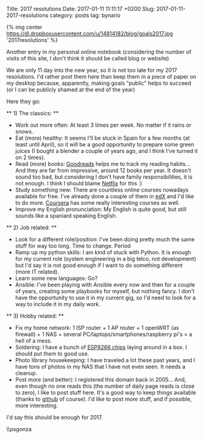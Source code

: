Title: 2017 resolutions
Date: 2017-01-11 11:11:17 +0200
Slug: 2017-01-11-2017-resolutions
category: posts
tag: bynario

{% img center https://dl.dropboxusercontent.com/u/14814182/blog/goals2017.jpg  '2017resolutions' %}

Another entry in my personal online notebook (considering the number of visits of this site, I don't think it should be called blog or website)

We are only 11 day into the new year, so it is not too late for my 2017 resolutions. I'd rather post them here than keep them in a piece of paper on my desktop because, apparently, making goals "public" helps to succeed (or I can be publicly shamed at the end of the year)

Here they go:

** 1) The classics: **
- Work out more often: At least 3 times per week. No matter if it rains or snows. 
- Eat (more) healthy: It seems I'll be stuck in Spain for a few months (at least until April), so it will be a good opportunity to prepare some green juices (I bought a blender a couple of years ago, and I think I've turned it on 2 times). 
- Read (more) books: [Goodreads](https://www.goodreads.com) helps me to track my reading habits... And they are far from impressive, around 12 books per year. It doesn't sound too bad, but considering I don't have family responsibilities, it is not enough. I think I should blame [Netflix](https://netflix.com) for this :) 
- Study something new: There are countless online courses nowadays available for free. I've already done a couple of them in [edX](https://www.edx.org/) and I'd like to do more. [Coursera](https://www.coursera.org) has some really interesting courses as well. 
- Improve my English pronunciation: My English is quite good, but still sounds like a spaniard speaking English. 

** 2) Job related: **
- Look for a different role/position: I've been doing pretty much the same stuff for way too long. Time to change. Period
- Ramp up my python skills: I am kind of stuck with Python. It is enough for my current role (system engineering in a big telco, not development) but I'd say it is not good enough if I want to do something different (more IT related).  
- Learn some new languages: Go? 
- Ansible: I've been playing with Ansible every now and then for a couple of years, creating some playbooks for myself, but nothing fancy. I don't have the opportunity to use it in my current gig, so I'd need to look for a way to include it in my daily work. 

** 3) Hobby related: **
- Fix my home network: 1 ISP router + 1 AP router + 1 openWRT (as firewall) + 1 NAS + several PC/laptops/smartphones/raspberry pi's = a hell of a mess. 
- Soldering: I have a bunch of [ESP8266 chips](https://en.wikipedia.org/wiki/ESP8266) laying around in a box. I should put them to good use. 
- Photo library housekeeping: I have traveled a lot these past years, and I have tons of photos in my NAS that I have not even seen. It needs a cleanup. 
- Post more (and better): I registered this domain back in 2005... And, even though no one reads this (the number of daily page reads is close to zero), I like to post stuff here. It's a good way to keep things available (thanks to [github](https:///github.com) of course). I'd like to post more stuff, and if possible, more interesting. 

I'd say this should be enough for 2017. 

\\\psgonza


